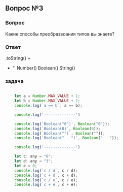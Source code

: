 ## Вопрос №3

### Вопрос

Какие способы преобразвоания типов вы знаете?

### Ответ

.toString()
+
+ ''
Number()
Boolean()
String()

### задача

```javascript

    let a = Number.MAX_VALUE + 1;
    let b = Number.MAX_VALUE + 2;
    console.log(`a == b`, a == b);

    console.log('--------------')

    console.log(`Boolean("0")`, Boolean("0"));
    console.log(`Boolean(0)`, Boolean(0));
    console.log(`Boolean("")`, Boolean(""));
    console.log(`Boolean("   ")`, Boolean("   "));

    console.log('--------------')

    let c: any = "6";
    let d: any = "3";
    let e = 0; 
    console.log(`c / d`, c / d);
    console.log(`c + d`, c + d); 
    console.log(`c / e`, c / e);
    console.log(`c + e`, c + e);

```
